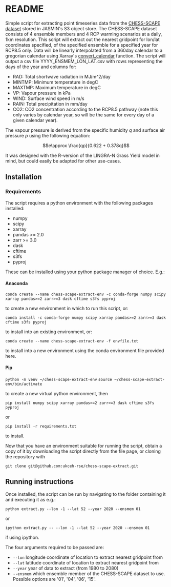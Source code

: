 # README

Simple script for extracting point timeseries data from the [CHESS-SCAPE dataset](https://catalogue.ceda.ac.uk/uuid/8194b416cbee482b89e0dfbe17c5786c/) stored in JASMIN's S3 object store. The CHESS-SCAPE dataset consists of 4 ensemble members and 4 RCP warming scenarios at a daily, 1km resolution. This script will extract out the nearest gridpoint for lon/lat coordinates specified, of the specified ensemble for a specified year for RCP8.5 only. Data will be linearly interpolated from a 360day calendar to a gregorian calendar using Xarray's [convert_calendar](https://docs.xarray.dev/en/stable/generated/xarray.Dataset.convert_calendar.html) function. The script will output a csv file YYYY_ENSMEM_LON_LAT.csv with rows representing the days of the year and columns for:
- RAD: Total shortwave radiation in MJ/m^2/day
- MINTMP: Minimum temperature in degC
- MAXTMP: Maximum temperature in degC
- VP: Vapour pressure in kPa
- WIND: Surface wind speed in m/s
- RAIN: Total precipitation in mm/day
- CO2: CO2 concentration according to the RCP8.5 pathway (note this only varies by calendar year, so will be the same for every day of a given calendar year).

The vapour pressure is derived from the specific humidity $q$ and surface air pressure $p$ using the following equation:

$$e\approx \frac{qp}{0.622 + 0.378q}$$

It was designed with the R-version of the LINGRA-N Grass Yield model in mind, but could easily be adapted for other use-cases.

## Installation

### Requirements
The script requires a python environment with the following packages installed:
- numpy
- scipy
- xarray
- pandas >= 2.0
- zarr >= 3.0
- dask
- cftime
- s3fs
- pyproj

These can be installed using your python package manager of choice. E.g.:

#### Anaconda
```conda create --name chess-scape-extract-env -c conda-forge numpy scipy xarray pandas>=2 zarr>=3 dask cftime s3fs pyproj```

to create a new environment in which to run this script, or:

```conda install -c conda-forge numpy scipy xarray pandas>=2 zarr>=3 dask cftime s3fs pyproj```

to install into an existing environment, or:

```conda create --name chess-scape-extract-env -f envfile.txt```

to install into a new environment using the conda environment file provided here.

#### Pip

```python -m venv ~/chess-scape-extract-env```
```source ~/chess-scape-extract-env/bin/activate```

to create a new virtual python environment, then

```pip install numpy scipy xarray pandas>=2 zarr>=3 dask cftime s3fs pyproj```

or

```pip install -r requirements.txt```

to install.

Now that you have an environment suitable for running the script, obtain a copy of it by downloading the script directly from the file page, or cloning the repository with 

```git clone git@github.com:ukceh-rse/chess-scape-extract.git```

## Running instructions

Once installed, the script can be run by navigating to the folder containing it and executing it as e.g.:

```python extract.py --lon -1 --lat 52 --year 2020 --ensmem 01```

or 

```ipython extract.py -- --lon -1 --lat 52 --year 2020 --ensmem 01```

if using ipython.

The four arguments required to be passed are:
- ```--lon``` longitude coordinate of location to extract nearest gridpoint from
- ```--lat``` latitude coordinate of location to extract nearest gridpoint from
- ```--year``` year of data to extract (from 1980 to 2080)
- ```--ensmem``` which ensemble member of the CHESS-SCAPE dataset to use. Possible options are '01', '04', '06', '15'.
